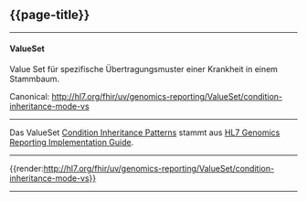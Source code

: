 ## {{page-title}}

---

#### ValueSet

Value Set für spezifische Übertragungsmuster einer Krankheit in einem Stammbaum.

Canonical: http://hl7.org/fhir/uv/genomics-reporting/ValueSet/condition-inheritance-mode-vs

---

Das ValueSet [Condition Inheritance Patterns](http://hl7.org/fhir/uv/genomics-reporting/STU3/ValueSet-condition-inheritance-mode-vs.html) stammt aus [HL7 Genomics Reporting Implementation Guide](http://hl7.org/fhir/uv/genomics-reporting/STU3/).

---

{{render:http://hl7.org/fhir/uv/genomics-reporting/ValueSet/condition-inheritance-mode-vs}}

---